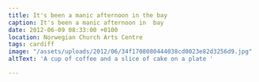 ```yaml
---
title: It's been a manic afternoon in the bay
caption: It's been a manic afternoon in  bay
date: 2012-06-09 08:33:00 +0100
location: Norwegian Church Arts Centre
tags: cardiff
image: "/assets/uploads/2012/06/34f1708080444038cd0023e82d3256d9.jpg"
altText: 'A cup of coffee and a slice of cake on a plate '

---
```

